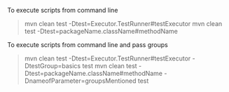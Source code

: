 To execute scripts from command line
> mvn clean test -Dtest=Executor.TestRunner#testExecutor
> mvn clean test -Dtest=packageName.className#methodName

To execute scripts from command line and pass groups 
> mvn clean test -Dtest=Executor.TestRunner#testExecutor -DtestGroup=basics test
> mvn clean test -Dtest=packageName.className#methodName -DnameofParameter=groupsMentioned test